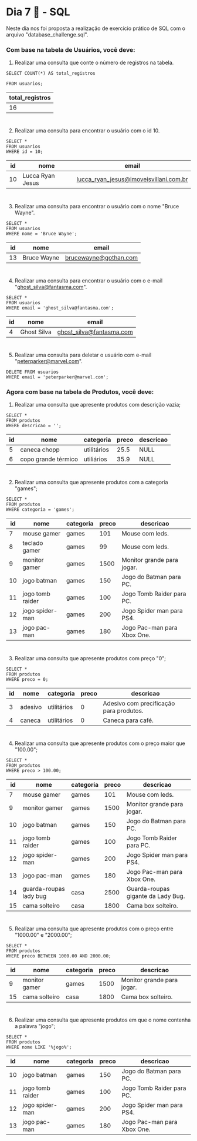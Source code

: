 # Dia 7 📑 - SQL

Neste dia nos foi proposta a realização de exercício prático de SQL com o arquivo "database_challenge.sql".

### Com base na tabela de Usuários, você deve:

1. Realizar uma consulta que conte o número de registros na tabela.

```
SELECT COUNT(*) AS total_registros

FROM usuarios;
```

| total_registros |
| --------------- |
| 16              |

#

2. Realizar uma consulta para encontrar o usuário com o id 10.

```
SELECT *
FROM usuarios
WHERE id = 10;
```

| id  | nome             | email                                  |
| --- | ---------------- | -------------------------------------- |
| 10  | Lucca Ryan Jesus | lucca_ryan_jesus@imoveisvillani.com.br |

#

3. Realizar uma consulta para encontrar o usuário com o nome "Bruce Wayne".

```
SELECT *
FROM usuarios
WHERE nome = 'Bruce Wayne';
```

| id  | nome        | email                 |
| --- | ----------- | --------------------- |
| 13  | Bruce Wayne | brucewayne@gothan.com |

#

4. Realizar uma consulta para encontrar o usuário com o e-mail "ghost_silva@fantasma.com".

```
SELECT *
FROM usuarios
WHERE email = 'ghost_silva@fantasma.com';
```

| id  | nome        | email                    |
| --- | ----------- | ------------------------ |
| 4   | Ghost Silva | ghost_silva@fantasma.com |

#

5. Realizar uma consulta para deletar o usuário com e-mail "peterparker@marvel.com".

```
DELETE FROM usuarios
WHERE email = 'peterparker@marvel.com';
```

### Agora com base na tabela de Produtos, você deve:

1. Realizar uma consulta que apresente produtos com descrição vazia;

```
SELECT *
FROM produtos
WHERE descricao = '';
```

| id  | nome                | categoria   | preco | descricao |
| --- | ------------------- | ----------- | ----- | --------- |
| 5   | caneca chopp        | utilitários | 25.5  | NULL      |
| 6   | copo grande térmico | utiliários  | 35.9  | NULL      |

#

2. Realizar uma consulta que apresente produtos com a categoria "games";

```
SELECT *
FROM produtos
WHERE categoria = 'games';
```

| id  | nome             | categoria | preco | descricao                   |
| --- | ---------------- | --------- | ----- | --------------------------- |
| 7   | mouse gamer      | games     | 101   | Mouse com leds.             |
| 8   | teclado gamer    | games     | 99    | Mouse com leds.             |
| 9   | monitor gamer    | games     | 1500  | Monitor grande para jogar.  |
| 10  | jogo batman      | games     | 150   | Jogo do Batman para PC.     |
| 11  | jogo tomb raider | games     | 100   | Jogo Tomb Raider para PC.   |
| 12  | jogo spider-man  | games     | 200   | Jogo Spider man para PS4.   |
| 13  | jogo pac-man     | games     | 180   | Jogo Pac-man para Xbox One. |

#

3. Realizar uma consulta que apresente produtos com preço "0";

```
SELECT *
FROM produtos
WHERE preco = 0;
```

| id  | nome    | categoria   | preco | descricao                               |
| --- | ------- | ----------- | ----- | --------------------------------------- |
| 3   | adesivo | utilitários | 0     | Adesivo com precificação para produtos. |
| 4   | caneca  | utilitários | 0     | Caneca para café.                       |

#

4. Realizar uma consulta que apresente produtos com o preço maior que "100.00";

```
SELECT *
FROM produtos
WHERE preco > 100.00;
```

| id  | nome                   | categoria | preco | descricao                          |
| --- | ---------------------- | --------- | ----- | ---------------------------------- |
| 7   | mouse gamer            | games     | 101   | Mouse com leds.                    |
| 9   | monitor gamer          | games     | 1500  | Monitor grande para jogar.         |
| 10  | jogo batman            | games     | 150   | Jogo do Batman para PC.            |
| 11  | jogo tomb raider       | games     | 100   | Jogo Tomb Raider para PC.          |
| 12  | jogo spider-man        | games     | 200   | Jogo Spider man para PS4.          |
| 13  | jogo pac-man           | games     | 180   | Jogo Pac-man para Xbox One.        |
| 14  | guarda-roupas lady bug | casa      | 2500  | Guarda-roupas gigante da Lady Bug. |
| 15  | cama solteiro          | casa      | 1800  | Cama box solteiro.                 |

#

5. Realizar uma consulta que apresente produtos com o preço entre "1000.00" e "2000.00";

```
SELECT *
FROM produtos
WHERE preco BETWEEN 1000.00 AND 2000.00;
```

| id  | nome          | categoria | preco | descricao                  |
| --- | ------------- | --------- | ----- | -------------------------- |
| 9   | monitor gamer | games     | 1500  | Monitor grande para jogar. |
| 15  | cama solteiro | casa      | 1800  | Cama box solteiro.         |

#

6. Realizar uma consulta que apresente produtos em que o nome contenha a palavra "jogo";

```
SELECT *
FROM produtos
WHERE nome LIKE '%jogo%';
```

| id  | nome             | categoria | preco | descricao                   |
| --- | ---------------- | --------- | ----- | --------------------------- |
| 10  | jogo batman      | games     | 150   | Jogo do Batman para PC.     |
| 11  | jogo tomb raider | games     | 100   | Jogo Tomb Raider para PC.   |
| 12  | jogo spider-man  | games     | 200   | Jogo Spider man para PS4.   |
| 13  | jogo pac-man     | games     | 180   | Jogo Pac-man para Xbox One. |
